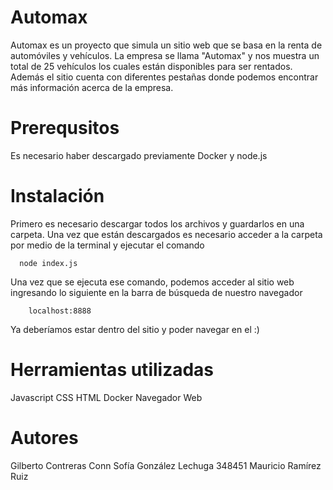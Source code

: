 # Automax
Automax es un proyecto que simula un sitio web que se basa en la renta de automóviles y vehículos.
La empresa se llama "Automax" y nos muestra un total de 25 vehículos los cuales están disponibles para ser rentados. Además el sitio cuenta con diferentes pestañas donde podemos encontrar más información acerca de la empresa.

# Prerequsitos 
Es necesario haber descargado previamente Docker y node.js 

# Instalación

Primero es necesario descargar todos los archivos y guardarlos en una carpeta.
Una vez que están descargados es necesario acceder a la carpeta por medio de la terminal y ejecutar el comando 
```
  node index.js
  ```
Una vez que se ejecuta ese comando, podemos acceder al sitio web ingresando lo siguiente en la barra de búsqueda de nuestro navegador
```
    localhost:8888 
 ```
    
 Ya deberíamos estar dentro del sitio y poder navegar en el :)
 
# Herramientas utilizadas
Javascript
CSS
HTML
Docker
Navegador Web 
 
 # Autores
 Gilberto Contreras Conn
 Sofía González Lechuga 348451
 Mauricio Ramírez Ruiz 
